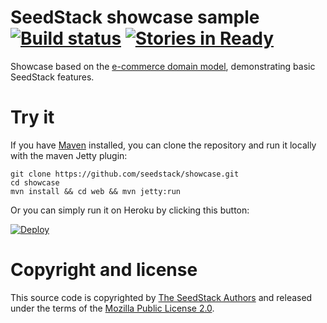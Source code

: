 # SeedStack showcase sample [![Build status](https://travis-ci.org/seedstack/showcase.svg?branch=master)](https://travis-ci.org/seedstack/showcase) [![Stories in Ready](https://badge.waffle.io/seedstack/showcase.png?label=ready&title=Ready)](https://waffle.io/seedstack/showcase)

Showcase based on the [e-commerce domain model](https://github.com/seedstack/ecommerce-domain-sample), demonstrating basic SeedStack features.

# Try it

If you have [Maven](http://maven.apache.org/) installed, you can clone the repository and run it locally with the maven Jetty plugin:

    git clone https://github.com/seedstack/showcase.git
    cd showcase
    mvn install && cd web && mvn jetty:run
    
Or you can simply run it on Heroku by clicking this button:

[![Deploy](https://www.herokucdn.com/deploy/button.png)](https://heroku.com/deploy)

# Copyright and license

This source code is copyrighted by [The SeedStack Authors](https://github.com/seedstack/seedstack/blob/master/AUTHORS) and
released under the terms of the [Mozilla Public License 2.0](https://www.mozilla.org/MPL/2.0/).


